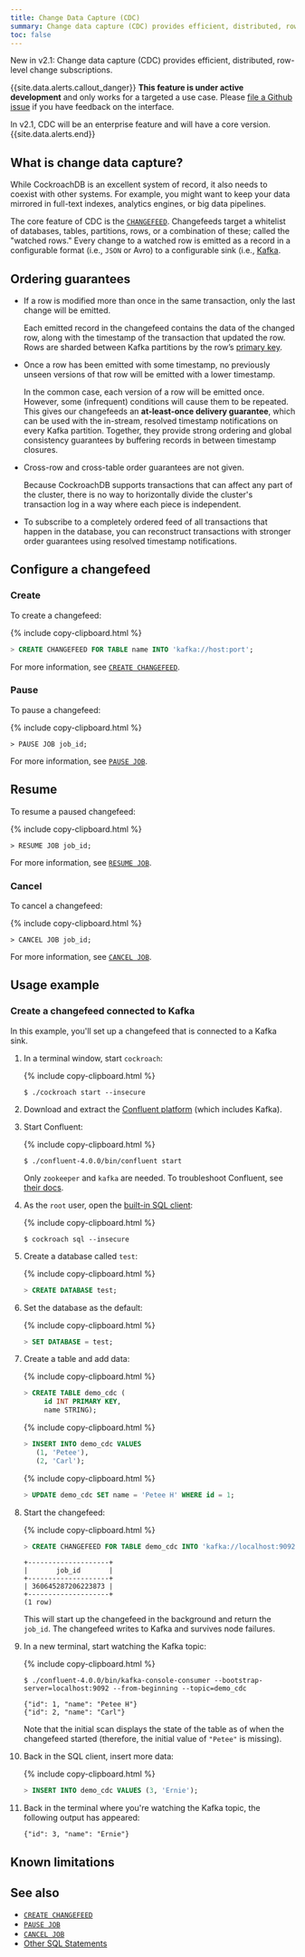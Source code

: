 ```yaml
---
title: Change Data Capture (CDC)
summary: Change data capture (CDC) provides efficient, distributed, row-level change subscriptions.
toc: false
---
```


<span class="version-tag">New in v2.1:</span> Change data capture (CDC) provides efficient, distributed, row-level change subscriptions.

{{site.data.alerts.callout_danger}}
**This feature is under active development** and only works for a targeted a use case. Please [file a Github issue](file-an-issue.html) if you have feedback on the interface.

In v2.1, CDC will be an enterprise feature and will have a core version.
{{site.data.alerts.end}}

<div id="toc"></div>

## What is change data capture?

While CockroachDB is an excellent system of record, it also needs to coexist with other systems. For example, you might want to keep your data mirrored in full-text indexes, analytics engines, or big data pipelines.

The core feature of CDC is the [`CHANGEFEED`](create-changefeed.html). Changefeeds target a whitelist of databases, tables, partitions, rows, or a combination of these; called the "watched rows." Every change to a watched row is emitted as a record in a configurable format (i.e., `JSON` or Avro) to a configurable sink (i.e., [Kafka](https://kafka.apache.org/).

## Ordering guarantees

- If a row is modified more than once in the same transaction, only the last change will be emitted.

    Each emitted record in the changefeed contains the data of the changed row, along with the timestamp of the transaction that updated the row. Rows are sharded between Kafka partitions by the row’s [primary key](primary-key.html).

- Once a row has been emitted with some timestamp, no previously unseen versions of that row will be emitted with a lower timestamp.

    In the common case, each version of a row will be emitted once. However, some (infrequent) conditions will cause them to be repeated. This gives our changefeeds an **at-least-once delivery guarantee**, which can be used with the in-stream, resolved timestamp notifications on every Kafka partition. Together, they provide strong ordering and global consistency guarantees by buffering records in between timestamp closures.

- Cross-row and cross-table order guarantees are not given.

    Because CockroachDB supports transactions that can affect any part of the cluster, there is no way to horizontally divide the cluster's transaction log in a way where each piece is independent.

- To subscribe to a completely ordered feed of all transactions that happen in the database, you can reconstruct transactions with stronger order guarantees using resolved timestamp notifications.


## Configure a changefeed

### Create

To create a changefeed:

{% include copy-clipboard.html %}
~~~ sql
> CREATE CHANGEFEED FOR TABLE name INTO 'kafka://host:port';
~~~

For more information, see [`CREATE CHANGEFEED`](create-changefeed.html).

### Pause

To pause a changefeed:

{% include copy-clipboard.html %}
~~~
> PAUSE JOB job_id;
~~~

For more information, see [`PAUSE JOB`](pause-job.html).

## Resume

To resume a paused changefeed:

{% include copy-clipboard.html %}
~~~
> RESUME JOB job_id;
~~~

For more information, see [`RESUME JOB`](resume-job.html).

### Cancel

To cancel a changefeed:

{% include copy-clipboard.html %}
~~~
> CANCEL JOB job_id;
~~~

For more information, see [`CANCEL JOB`](cancel-job.html).

## Usage example

### Create a changefeed connected to Kafka

In this example, you'll set up a changefeed that is connected to a Kafka sink.

1. In a terminal window, start `cockroach`:

    {% include copy-clipboard.html %}
    ~~~ shell
    $ ./cockroach start --insecure
    ~~~

2. Download and extract the [Confluent platform](https://www.confluent.io/download/) (which includes Kafka).

3. Start Confluent:

    {% include copy-clipboard.html %}
    ~~~ shell
    $ ./confluent-4.0.0/bin/confluent start
    ~~~

    Only `zookeeper` and `kafka` are needed. To troubleshoot Confluent, see [their docs](https://docs.confluent.io/current/installation/installing_cp.html#zip-and-tar-archives).

4. As the `root` user, open the [built-in SQL client](use-the-built-in-sql-client.html):

    {% include copy-clipboard.html %}
    ~~~ shell
    $ cockroach sql --insecure
    ~~~

5. Create a database called `test`:

    {% include copy-clipboard.html %}
    ~~~ sql
    > CREATE DATABASE test;
    ~~~

6. Set the database as the default:

    {% include copy-clipboard.html %}
    ~~~ sql
    > SET DATABASE = test;
    ~~~

7. Create a table and add data:

    {% include copy-clipboard.html %}
    ~~~ sql
    > CREATE TABLE demo_cdc (
         id INT PRIMARY KEY,
         name STRING);
    ~~~

    {% include copy-clipboard.html %}
    ~~~ sql
    > INSERT INTO demo_cdc VALUES
       (1, 'Petee'),
       (2, 'Carl');
    ~~~

    {% include copy-clipboard.html %}
    ~~~ sql
    > UPDATE demo_cdc SET name = 'Petee H' WHERE id = 1;
    ~~~

8. Start the changefeed:

    {% include copy-clipboard.html %}
    ~~~ sql
    > CREATE CHANGEFEED FOR TABLE demo_cdc INTO 'kafka://localhost:9092';
    ~~~
    ~~~
    +--------------------+
    |       job_id       |
    +--------------------+
    | 360645287206223873 |
    +--------------------+
    (1 row)
    ~~~

    This will start up the changefeed in the background and return the `job_id`. The changefeed writes to Kafka and survives node failures.

9. In a new terminal, start watching the Kafka topic:

    {% include copy-clipboard.html %}
    ~~~ shell
    $ ./confluent-4.0.0/bin/kafka-console-consumer --bootstrap-server=localhost:9092 --from-beginning --topic=demo_cdc
    ~~~
    ~~~
    {"id": 1, "name": "Petee H"}
    {"id": 2, "name": "Carl"}
    ~~~

    Note that the initial scan displays the state of the table as of when the changefeed started (therefore, the initial value of `"Petee"` is missing).

10. Back in the SQL client, insert more data:

    {% include copy-clipboard.html %}
    ~~~ sql
    > INSERT INTO demo_cdc VALUES (3, 'Ernie');
    ~~~

11. Back in the terminal where you're watching the Kafka topic, the following output has appeared:

    ~~~
    {"id": 3, "name": "Ernie"}
    ~~~

## Known limitations

<!-- TO DO: Dan to add -->

## See also

- [`CREATE CHANGEFEED`](create-changefeed.html)
- [`PAUSE JOB`](pause-job.html)
- [`CANCEL JOB`](cancel-job.html)
- [Other SQL Statements](sql-statements.html)
